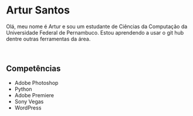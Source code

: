 # Artur Santos


Olá, meu nome é Artur e sou um estudante de Ciências da Computação da Universidade Federal de Pernambuco. Estou aprendendo a usar o git hub dentre outras ferramentas da área.

</br>


## Competências

- Adobe Photoshop
- Python
- Adobe Premiere
- Sony Vegas
- WordPress

